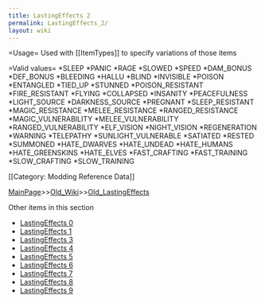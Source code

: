 ```yaml
---
title: LastingEffects 2
permalink: LastingEffects_2/
layout: wiki
---
```

=Usage=
Used with [[ItemTypes]] to specify variations of those items

=Valid values=
*SLEEP
*PANIC
*RAGE
*SLOWED
*SPEED
*DAM_BONUS
*DEF_BONUS
*BLEEDING
*HALLU
*BLIND
*INVISIBLE
*POISON
*ENTANGLED
*TIED_UP
*STUNNED
*POISON_RESISTANT
*FIRE_RESISTANT
*FLYING
*COLLAPSED
*INSANITY
*PEACEFULNESS
*LIGHT_SOURCE
*DARKNESS_SOURCE
*PREGNANT
*SLEEP_RESISTANT
*MAGIC_RESISTANCE
*MELEE_RESISTANCE
*RANGED_RESISTANCE
*MAGIC_VULNERABILITY
*MELEE_VULNERABILITY
*RANGED_VULNERABILITY
*ELF_VISION
*NIGHT_VISION
*REGENERATION
*WARNING
*TELEPATHY
*SUNLIGHT_VULNERABLE
*SATIATED
*RESTED
*SUMMONED
*HATE_DWARVES
*HATE_UNDEAD
*HATE_HUMANS
*HATE_GREENSKINS
*HATE_ELVES
*FAST_CRAFTING
*FAST_TRAINING
*SLOW_CRAFTING
*SLOW_TRAINING

[[Category: Modding Reference Data]]

[MainPage](/keeperrl_wiki/ "wikilink")>>[Old_Wiki](/keeperrl_wiki/Old_Wiki "wikilink")>>[Old_LastingEffects](/keeperrl_wiki/Old_LastingEffects "wikilink")

Other items in this section
-    [LastingEffects 0](/keeperrl_wiki/LastingEffects_0 "wikilink")
-    [LastingEffects 1](/keeperrl_wiki/LastingEffects_1 "wikilink")
-    [LastingEffects 3](/keeperrl_wiki/LastingEffects_3 "wikilink")
-    [LastingEffects 4](/keeperrl_wiki/LastingEffects_4 "wikilink")
-    [LastingEffects 5](/keeperrl_wiki/LastingEffects_5 "wikilink")
-    [LastingEffects 6](/keeperrl_wiki/LastingEffects_6 "wikilink")
-    [LastingEffects 7](/keeperrl_wiki/LastingEffects_7 "wikilink")
-    [LastingEffects 8](/keeperrl_wiki/LastingEffects_8 "wikilink")
-    [LastingEffects 9](/keeperrl_wiki/LastingEffects_9 "wikilink")
